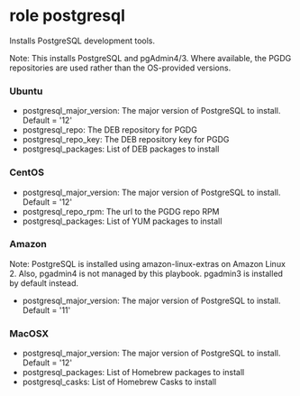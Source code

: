 # role postgresql

Installs PostgreSQL development tools.

Note: This installs PostgreSQL and pgAdmin4/3. Where available, the PGDG repositories
are used rather than the OS-provided versions.

### Ubuntu

* postgresql_major_version: The major version of PostgreSQL to install.  Default = '12'
* postgresql_repo: The DEB repository for PGDG
* postgresql_repo_key: The DEB repository key for PGDG
* postgresql_packages: List of DEB packages to install

### CentOS

* postgresql_major_version: The major version of PostgreSQL to install.  Default = '12'
* postgresql_repo_rpm: The url to the PGDG repo RPM
* postgresql_packages: List of YUM packages to install

### Amazon

Note: PostgreSQL is installed using amazon-linux-extras on Amazon Linux 2. Also, pgadmin4 is not
managed by this playbook. pgadmin3 is installed by default instead.

* postgresql_major_version: The major version of PostgreSQL to install.  Default = '11'

### MacOSX

* postgresql_major_version: The major version of PostgreSQL to install.  Default = '12'
* postgresql_packages: List of Homebrew packages to install
* postgresql_casks: List of Homebrew Casks to install


